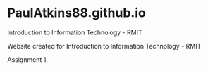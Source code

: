 # PaulAtkins88.github.io
Introduction to Information Technology - RMIT

Website created for Introduction to Information Technology - RMIT 

Assignment 1.
